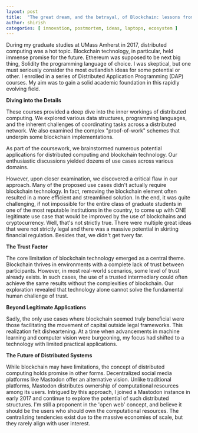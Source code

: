 ```yaml
---
layout: post
title:  "The great dream, and the betrayal, of Blockchain: lessons from Grad School"
author: shirish
categories: [ innovation, postmortem, ideas, laptops, ecosystem ]
---
```


During my graduate studies at UMass Amherst in 2017, distributed computing was a hot topic. Blockchain technology, in particular, held immense promise for the future. Ethereum was supposed to be next big thing, Solidity the programming language of choice. I was skeptical, but one must seriously consider the most outlandish ideas for some potential or other. I enrolled in a series of Distributed Application Programming (DAP) courses. My aim was to gain a solid academic foundation in this rapidly evolving field.

**Diving into the Details**

These courses provided a deep dive into the inner workings of distributed computing. We explored various data structures, programming languages, and the inherent challenges of coordinating tasks across a distributed network.  We also examined the complex "proof-of-work" schemes that underpin some blockchain implementations.  

As part of the coursework, we brainstormed numerous potential applications for distributed computing and blockchain technology. Our enthusiastic discussions yielded dozens of use cases across various domains.

However, upon closer examination, we discovered a critical flaw in our approach.  Many of the proposed use cases didn't actually require blockchain technology. In fact, removing the blockchain element often resulted in a more efficient and streamlined solution. In the end, it was quite challenging, if not impossible for the entire class of graduate students in one of the most reputable institutions in the country, to come up with ONE legitimate use case that would be improved by the use of blockchains and cryptocurrency. Well, that's not strictly true. There were multiple great ideas that were not strictly legal and there was a massive potential in skirting financial regulation. Besides that, we didn't get tvery far.

**The Trust Factor**

The core limitation of blockchain technology emerged as a central theme.  Blockchain thrives in environments with a complete lack of trust between participants.  However, in most real-world scenarios, some level of trust already exists.  In such cases, the use of a trusted intermediary could often achieve the same results without the complexities of blockchain.  Our exploration revealed that technology alone cannot solve the fundamental human challenge of trust.

**Beyond Legitimate Applications**

Sadly, the only use cases where blockchain seemed truly beneficial were those facilitating the movement of capital outside legal frameworks. This realization felt disheartening.  At a time when advancements in machine learning and computer vision were burgeoning, my focus had shifted to a technology with limited practical applications.

**The Future of Distributed Systems**

While blockchain may have limitations, the concept of distributed computing holds promise in other forms. Decentralized social media platforms like Mastodon offer an alternative vision.  Unlike traditional platforms, Mastodon distributes ownership of computational resources among its users.  Intrigued by this approach, I joined a Mastodon instance in early 2017 and continue to explore the potential of such distributed structures. I'm still a proponent in the 'open web' concept, and believe it should be the users who should own the computational resources. The centralizing tendencies exist due to the massive economies of scale, but they rarely align with user interest.

